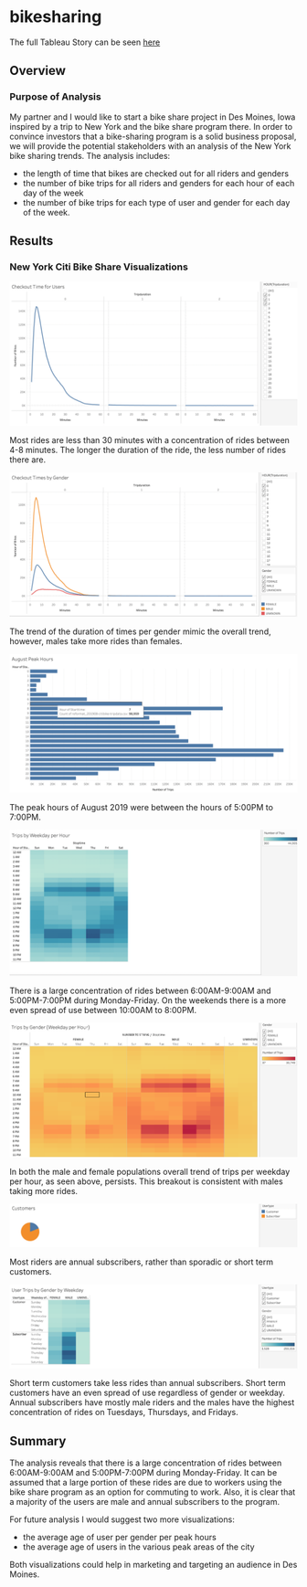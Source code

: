 # bikesharing

The full Tableau Story can be seen [here](https://public.tableau.com/shared/9WQ4GH74J?:display_count=n&:origin=viz_share_link)

## Overview

### Purpose of Analysis
My partner and I would like to start a bike share project in Des Moines, Iowa inspired by a trip to New York and the bike share program there. In order to convince investors that a bike-sharing program is a solid business proposal, we will provide the potential stakeholders with an analysis of the New York bike sharing trends. The analysis includes:

- the length of time that bikes are checked out for all riders and genders
- the number of bike trips for all riders and genders for each hour of each day of the week
- the number of bike trips for each type of user and gender for each day of the week.

## Results


### New York Citi Bike Share Visualizations


![](Images/Checkout_time_for_users.png)

Most rides are less than 30 minutes with a concentration of rides between 4-8 minutes. The longer the duration of the ride, the less number of rides there are.

![](Images/Checkout_time_per_gender.png)

The trend of the duration of times per gender mimic the overall trend, however, males take more rides than females. 

![](Images/August_peak_hours.png)

The peak hours of August 2019 were between the hours of 5:00PM to 7:00PM.

![](Images/Trips_per_weekday_per_hour.png)

There is a large concentration of rides between 6:00AM-9:00AM and 5:00PM-7:00PM during Monday-Friday.
On the weekends there is a more even spread of use between 10:00AM to 8:00PM.

![](Images/Trips_by_gender.png)

In both the male and female populations overall trend of trips per weekday per hour, as seen above, persists. This breakout is consistent with males taking more rides.

![](Images/Customers.png)

Most riders are annual subscribers, rather than sporadic or short term customers.

![](Images/User_trips_by_gender_by_weekday.png)

Short term customers take less rides than annual subscribers. Short term customers have an even spread of use regardless of gender or weekday. Annual subscribers have mostly male riders and the males have the highest concentration of rides on Tuesdays, Thursdays, and Fridays.


## Summary

The analysis reveals that there is a large concentration of rides between 6:00AM-9:00AM and 5:00PM-7:00PM during Monday-Friday. It can be assumed that a large portion of these rides are due to workers using the bike share program as an option for commuting to work. Also, it is clear that a majority of the users are male and annual subscribers to the program. 

For future analysis I would suggest two more visualizations:
- the average age of user per gender per peak hours 
- the average age of users in the various peak areas of the city 

Both visualizations could help in marketing and targeting an audience in Des Moines.

